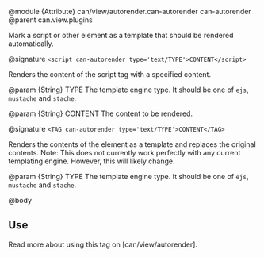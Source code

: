 @module {Attribute} can/view/autorender.can-autorender can-autorender
@parent can.view.plugins

Mark a script or other element as a template that should be 
rendered automatically.

@signature `<script can-autorender type='text/TYPE'>CONTENT</script>`

Renders the content of the script tag with a specified content.

@param {String} TYPE The template engine type.  It should be one
of `ejs`, `mustache` and `stache`.

@param {String} CONTENT The content to be rendered.

@signature `<TAG can-autorender type='text/TYPE'>CONTENT</TAG>`

Renders the contents of the element as a template and replaces the 
original contents. Note: This does not currently work perfectly with 
any current templating engine.  However, this will likely change.

@param {String} TYPE The template engine type.  It should be one
of `ejs`, `mustache` and `stache`.

@body

## Use

Read more about using this tag on [can/view/autorender].
